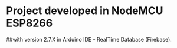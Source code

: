 # Project developed in NodeMCU ESP8266
##with version 2.7.X in Arduino IDE - RealTime Database (Firebase).
